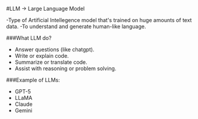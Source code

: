 #LLM -> Large Language Model

-Type of Artificial Intellegence model that's trained on huge amounts of text data.
-To understand and generate human-like language.

###What LLM do?
- Answer questions (like chatgpt).
- Write or explain code.
- Summarize or translate code.
- Assist with reasoning or problem solving.

###Example of LLMs:
- GPT-5
- LLaMA
- Claude
- Gemini
